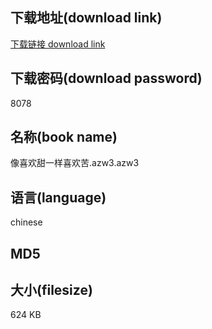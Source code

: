 ## 下载地址(download link)
[下载链接 download link](https://tutu365.netlify.app/?s=%E5%83%8F%E5%96%9C%E6%AC%A2%E7%94%9C%E4%B8%80%E6%A0%B7%E5%96%9C%E6%AC%A2%E8%8B%A6.azw3)

## 下载密码(download password)
8078

## 名称(book name)
像喜欢甜一样喜欢苦.azw3.azw3

## 语言(language)
chinese

## MD5


## 大小(filesize)
624 KB
